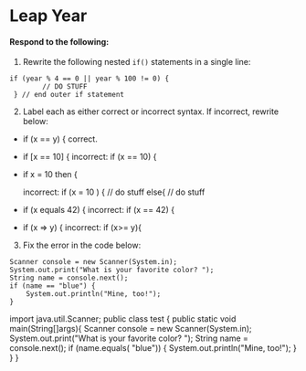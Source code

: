 # Leap Year
#### Respond to the following:

1. Rewrite the following nested `if()` statements in a single line:
  ```
  if (year % 4 == 0 || year % 100 != 0) { 
          // DO STUFF
   } // end outer if statement
  ```

2. Label each as either correct or incorrect syntax. If incorrect, rewrite below:
  * if (x == y) {
    correct.
    
  * if [x == 10] {
        incorrect: if (x == 10) {

  * if x = 10 then { 
       
    incorrect: if (x = 10 ) {
    // do stuff
   else{
     // do stuff
  * if (x equals 42) {
        incorrect: if (x == 42) {
  * if (x => y) {
        incorrect: if (x>= y){

3. Fix the error in the code below:

  ```
  Scanner console = new Scanner(System.in);
  System.out.print("What is your favorite color? ");
  String name = console.next();
  if (name == "blue") {
      System.out.println("Mine, too!");
  }
  ```
   
  import java.util.Scanner;
public class test {
    public static void main(String[]args){
      Scanner console = new Scanner(System.in);
      System.out.print("What is your favorite color? ");
      String name = console.next();
      if (name.equals( "blue")) {
       System.out.println("Mine, too!");
    }
  }
}

